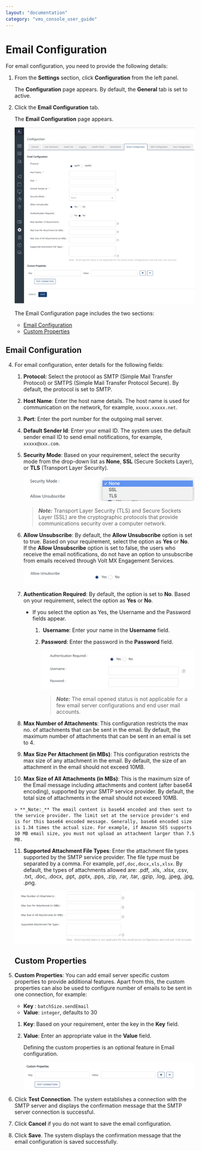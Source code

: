 ```yaml
---
layout: "documentation"
category: "vms_console_user_guide"
---
```

                            


Email Configuration
===================

For email configuration, you need to provide the following details:

1.  From the **Settings** section, click **Configuration** from the left panel.
    
    The **Configuration** page appears. By default, the **General** tab is set to active.
    
2.  Click the **Email Configuration** tab.
    
    The **Email Configuration** page appears.
    
    ![](../Resources/Images/Settings/Configuration/EmailConfig_1_.png)
    
    The Email Configuration page includes the two sections:
    
    *   [Email Configuration](#email-configuration)
    *   [Custom Properties](#custom-properties)

Email Configuration
-------------------

4.  For email configuration, enter details for the following fields:
    
    1.  **Protocol:** Select the protocol as SMTP (Simple Mail Transfer Protocol) or SMTPS (Simple Mail Transfer Protocol Secure). By default, the protocol is set to SMTP.
    2.  **Host Name**: Enter the host name details. The host name is used for communication on the network, for example, `xxxxx.xxxxx.net`.
    3.  **Port**: Enter the port number for the outgoing mail server.
    4.  **Default Sender Id**: Enter your email ID. The system uses the default sender email ID to send email notifications, for example, `xxxxx@xxx.com`.
    5.  **Security Mode**: Based on your requirement, select the security mode from the drop-down list as **None**, **SSL** (Secure Sockets Layer), or **TLS** (Transport Layer Security).
        
        ![](../Resources/Images/Settings/Configuration/securitymode_email_535x109.png)
        
        > **_Note:_** Transport Layer Security (TLS) and Secure Sockets Layer (SSL) are the cryptographic protocols that provide communications security over a computer network.
        
    6.  **Allow Unsubscribe**: By default, the **Allow Unsubscribe** option is set to true. Based on your requirement, select the option as **Yes** or **No**.  
        If the **Allow Unsubscribe** option is set to false, the users who receive the email notifications, do not have an option to unsubscribe from emails received through Volt MX Engagement Services.
        
        ![](../Resources/Images/Settings/Configuration/email_alounsubsc.png)
        
    7.  **Authentication Required**: By default, the option is set to **No**. Based on your requirement, select the option as **Yes** or **No**.
        *   If you select the option as Yes, the Username and the Password fields appear.
            1.   **Username**: Enter your name in the **Username** field.
            2.  **Password**: Enter the password in the **Password** field.
                
                ![](../Resources/Images/Settings/Configuration/email_authentication_479x125.png)
                
                > **_Note:_** The email opened status is not applicable for a few email server configurations and end user mail accounts.
                
    8.  **Max Number of Attachments**: This configuration restricts the max no. of attachments that can be sent in the email. By default, the maximum number of attachments that can be sent in an email is set to 4.
    9.  **Max Size Per Attachment (in MBs)**: This configuration restricts the max size of any attachment in the email. By default, the size of an attachment in the email should not exceed 10MB.
    10.  **Max Size of All Attachments (in MBs)**: This is the maximum size of the Email message including attachments and content (after base64 encoding), supported by your SMTP service provider. By default, the total size of attachments in the email should not exceed 10MB.
        
        > **_Note:_** The email content is base64 encoded and then sent to the service provider. The limit set at the service provider's end is for this base64 encoded message. Generally, base64 encoded size is 1.34 times the actual size. For example, if Amazon SES supports 10 MB email size, you must not upload an attachment larger than 7.5 MB.
        
    11.  **Supported Attachment File Types**: Enter the attachment file types supported by the SMTP service provider. The file type must be separated by a comma. For example, `pdf,doc,docx,xls,xlsx`. By default, the types of attachments allowed are: .pdf, .xls, .xlsx, .csv, .txt, .doc, .docx, .ppt, .pptx, .pps, .zip, .rar, .tar, .gzip, .log, .jpeg, .jpg, .png.
    
    ![](../Resources/Images/EmailConfig.png)
    
    Custom Properties
    -----------------
    
5.  **Custom Properties**: You can add email server specific custom properties to provide additional features. Apart from this, the custom properties can also be used to configure number of emails to be sent in one connection, for example:
    
    *   **Key** : `batchSize.sendEmail`
    *   **Value**: `integer`, defaults to 30
    
    1.  **Key**: Based on your requirement, enter the key in the **Key** field.
    2.  **Value**: Enter an appropriate value in the **Value** field.
        
        Defining the custom properties is an optional feature in Email configuration.
        
        ![](../Resources/Images/Settings/Configuration/email_cust_540x96.png)
        
6.  Click **Test Connection**. The system establishes a connection with the SMTP server and displays the confirmation message that the SMTP server connection is successful.
7.  Click **Cancel** if you do not want to save the email configuration.
8.  Click **Save**. The system displays the confirmation message that the email configuration is saved successfully.
